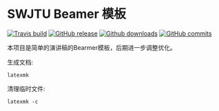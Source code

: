 # SWJTU Beamer 模板

[![Travis build](https://travis-ci.org/swjtutug/swjtubeamer.svg?branch=master)](https://travis-ci.org/swjtutug/swjtubeamer)
[![GitHub release](https://img.shields.io/github/release/swjtutug/swjtubearmer/all.svg)](https://github.com/swjtutug/swjtubearmer/releases)
[![Github downloads](https://img.shields.io/github/downloads/swjtutug/swjtubeamer/total.svg)](https://github.com/swjtutug/swjtubeamer/releases)
[![GitHub commits](https://img.shields.io/github/commits-since/swjtutug/swjtubeamer/v1.0.svg)](https://github.com/swjtutug/swjtubeamer/commits/master)

本项目是简单的演讲稿的Bearmer模板，后期进一步调整优化。

生成文档:
```
latexmk
```

清理临时文件:
```
latexmk -c
```

